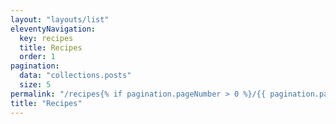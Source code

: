 ```yaml
---
layout: "layouts/list"
eleventyNavigation:
  key: recipes
  title: Recipes
  order: 1
pagination:
  data: "collections.posts"
  size: 5
permalink: "/recipes{% if pagination.pageNumber > 0 %}/{{ pagination.pageNumber + 1 }}{% endif %}/index.html"
title: "Recipes"
---
```

